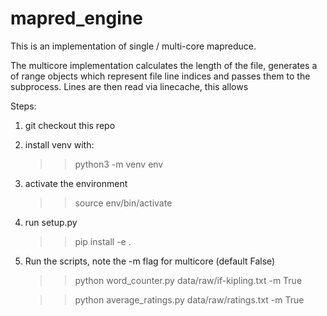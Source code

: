 # mapred_engine

This is an implementation of single / multi-core mapreduce.

The multicore implementation calculates the length of the file, generates a of range objects which represent file line indices and passes them to the subprocess.
Lines are then read via linecache, this allows


Steps:

1) git checkout this repo

2) install venv with:

    >> python3 -m venv env

3) activate the environment

    >> source env/bin/activate

4) run setup.py

    >> pip install -e .

5) Run the scripts, note the -m flag for multicore (default False)

    >> python word_counter.py data/raw/if-kipling.txt -m True

    >> python average_ratings.py data/raw/ratings.txt -m True

